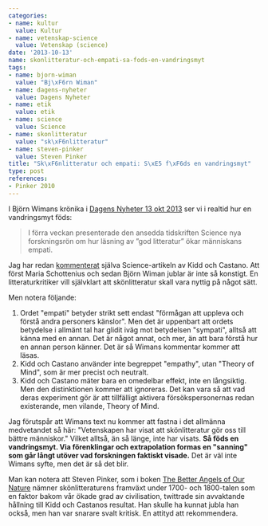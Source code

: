 ```yaml
---
categories:
- name: kultur
  value: Kultur
- name: vetenskap-science
  value: Vetenskap (science)
date: '2013-10-13'
name: skonlitteratur-och-empati-sa-fods-en-vandringsmyt
tags:
- name: bjorn-wiman
  value: "Bj\xF6rn Wiman"
- name: dagens-nyheter
  value: Dagens Nyheter
- name: etik
  value: etik
- name: science
  value: Science
- name: skonlitteratur
  value: "sk\xF6nlitteratur"
- name: steven-pinker
  value: Steven Pinker
title: "Sk\xF6nlitteratur och empati: S\xE5 f\xF6ds en vandringsmyt"
type: post
references:
- Pinker 2010
---
```

I Björn Wimans krönika i [Dagens Nyheter 13 okt 2013](http://www.dn.se/kultur-noje/kronikor/bjorn-wiman-vad-hade-hant-om-nobelpristagaren-skrivit-datorspel/) ser vi i realtid hur en vandringsmyt föds:

> I förra veckan presenterade den ansedda tidskriften Science nya forskningsrön om hur läsning av ”god litteratur” ökar människans empati.

Jag har redan [kommenterat](/2013/10/07/skonlitteratur-gor-dig-kanske-battre/) själva Science-artikeln av Kidd och Castano. Att först Maria Schottenius och sedan Björn Wiman jublar är inte så konstigt. En litteraturkritiker vill självklart att skönlitteratur skall vara nyttig på något sätt.

Men notera följande:

1. Ordet "empati" betyder strikt sett endast "förmågan att uppleva och förstå andra personers känslor". Men det är uppenbart att ordets betydelse i allmänt tal har glidit iväg mot betydelsen "sympati", alltså att känna med en annan. Det är något annat, och mer, än att bara förstå hur en annan person känner. Det är så Wimans kommentar kommer att läsas.
2. Kidd och Castano använder inte begreppet "empathy", utan "Theory of Mind", som är mer precist och neutralt.
3. Kidd och Castano mäter bara en omedelbar effekt, inte en långsiktig. Men den distinktionen kommer att ignoreras. Det kan vara så att vad deras experiment gör är att tillfälligt aktivera försökspersonernas redan existerande, men vilande, Theory of Mind.

Jag förutspår att Wimans text nu kommer att fastna i det allmänna medvetandet så här: "Vetenskapen har visat att skönlitteratur gör oss till bättre människor." Vilket alltså, än så länge, inte har visats. **Så föds en vandringsmyt. Via förenklingar och extrapolation formas en "sanning" som går långt utöver vad forskningen faktiskt visade.** Det är väl inte Wimans syfte, men det är så det blir.

Man kan notera att Steven Pinker, som i boken [The Better Angels of Our Nature](/library/9781846140938.html) nämner skönlitteraturens framväxt under 1700- och 1800-talen som en faktor bakom vår ökade grad av civilisation, twittrade sin avvaktande hållning till Kidd och Castanos resultat. Han skulle ha kunnat jubla han också, men han var snarare svalt kritisk. En attityd att rekommendera.
